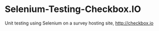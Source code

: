 # Selenium-Testing-Checkbox.IO
Unit testing using Selenium on a survey hosting site, http://checkbox.io
